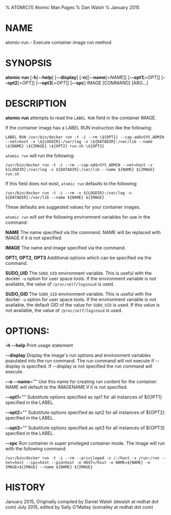% ATOMIC(1) Atomic Man Pages
% Dan Walsh
% January 2015
# NAME
atomic-run - Execute container image run method

# SYNOPSIS
**atomic run**
[**-h**|**--help**]
[**--display**]
[**-n**][**--name**[=*NAME*]]
[**--opt1**[=*OPT*]]
[**--opt2**[=*OPT*]]
[**--opt3**[=*OPT*]]
[**--spc**]
IMAGE [COMMAND] [ARG...]

# DESCRIPTION
**atomic run** attempts to read the `LABEL RUN` field in the container
IMAGE.


If the container image has a LABEL RUN instruction like the following:

`LABEL RUN /usr/bin/docker run -t -i --rm \${OPT1} --cap-add=SYS_ADMIN --net=host -v \${LOGDIR}:/var/log -v \${DATADIR}:/var/lib --name \${NAME} \${IMAGE} \${OPT2} run.sh \${OPT3}`

`atomic run` will run the following:

`/usr/bin/docker run -t -i --rm --cap-add=SYS_ADMIN --net=host -v ${LOGDIR}:/var/log -v ${DATADIR}:/var/lib --name ${NAME} ${IMAGE} run.sh`

If this field does not exist, `atomic run` defaults to the following:

`/usr/bin/docker run -t -i --rm -v ${LOGDIR}:/var/log -v ${DATADIR}:/var/lib --name ${NAME} ${IMAGE}`

These defaults are suggested values for your container images.

`atomic run` will set the following environment variables for use in the command:

**NAME**
  The name specified via the command.  NAME will be replaced with IMAGE if it is not specified.

**IMAGE**
  The name and image specified via the command.

**OPT1, OPT2, OPT3**
  Additional options which can be specified via the command.

**SUDO_UID**
  The `SUDO_UID` environment variable.  This is useful with the docker `-u` option for user space tools.  If the environment variable is not available, the value of `/proc/self/loginuid` is used.

**SUDO_GID**
  The `SUDO_GID` environment variable.  This is useful with the docker `-u` option for user space tools.  If the environment variable is not available, the default GID of the value for `SUDO_UID` is used.  If this value is not available, the value of `/proc/self/loginuid` is used.

# OPTIONS:
**-h** **--help**
  Print usage statement

**--display**
  Display the image's run options and environment variables populated into the run command.
The run command will not execute if --display is specified.
If --display is not specified the run command will execute.

**--n** **--name**=""
   Use this name for creating run content for the container.
NAME will default to the IMAGENAME if it is not specified.

**--opt1**=""
   Substitute options specified as opt1 for all instances of ${OPT1} specified
in the LABEL.

**--opt2**=""
   Substitute options specified as opt2 for all instances of ${OPT2} specified
in the LABEL.

**--opt3**=""
   Substitute options specified as opt3 for all instances of ${OPT3} specified
in the LABEL.

**--spc**
  Run container in super privileged container mode.  The image will run with the following command:

`/usr/bin/docker run -t -i --rm --privileged -v /:/host -v /run:/run --net=host --ipc=host --pid=host -e HOST=/host -e NAME=${NAME} -e IMAGE=${IMAGE} --name ${NAME} ${IMAGE}`

# HISTORY
January 2015, Originally compiled by Daniel Walsh (dwalsh at redhat dot com)
July 2015, edited by Sally O'Malley (somalley at redhat dot com)

